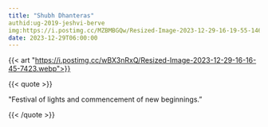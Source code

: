 ```yaml
---
title: "Shubh Dhanteras"
authid:ug-2019-jeshvi-berve
img:https://i.postimg.cc/MZBMBGQw/Resized-Image-2023-12-29-16-19-55-1463.webp
date: 2023-12-29T06:00:00
---
```


{{< art  "https://i.postimg.cc/wBX3nRxQ/Resized-Image-2023-12-29-16-16-45-7423.webp">}}

{{< quote >}}

"Festival of lights and commencement of new beginnings.”

{{< /quote >}}
